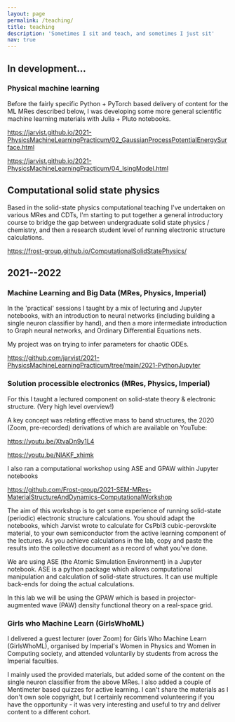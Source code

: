 ```yaml
---
layout: page
permalink: /teaching/
title: teaching
description: 'Sometimes I sit and teach, and sometimes I just sit' 
nav: true
---
```


## In development...

### Physical machine learning

Before the fairly specific Python + PyTorch based delivery of content for the
ML MRes described below, I was developing some more general scientific machine
learning materials with Julia + Pluto notebooks.

<https://jarvist.github.io/2021-PhysicsMachineLearningPracticum/02_GaussianProcessPotentialEnergySurface.html>

<https://jarvist.github.io/2021-PhysicsMachineLearningPracticum/04_IsingModel.html>

## Computational solid state physics

Based in the solid-state physics computational teaching I've undertaken on
various MRes and CDTs, I'm starting to put together a general introductory
course to bridge the gap between undergraduate solid state physics / chemistry,
and then a research student level of running electronic structure calculations. 

<https://frost-group.github.io/ComputationalSolidStatePhysics/>

## 2021--2022

### Machine Learning and Big Data (MRes, Physics, Imperial)

In the 'practical' sessions I taught by a mix of lecturing and Jupyter
notebooks, with an introduction to neural networks (including building a single
neuron classifier by hand), and then a more intermediate introduction to Graph
neural networks, and Ordinary Differential Equations nets. 

My project was on trying to infer parameters for chaotic ODEs.

<https://github.com/jarvist/2021-PhysicsMachineLearningPracticum/tree/main/2021-PythonJupyter>

### Solution processible electronics (MRes, Physics, Imperial)

For this I taught a lectured component on solid-state theory & electronic structure.
(Very high level overview!)

A key concept was relating effective mass to band structures, the 2020 (Zoom,
pre-recorded) derivations of which are available on YouTube:

<https://youtu.be/XtvaDn9y1L4>

<https://youtu.be/NlAKF_xhimk>

I also ran a computational workshop using ASE and GPAW within Jupyter notebooks

<https://github.com/Frost-group/2021-SEM-MRes-MaterialStructureAndDynamics-ComputationalWorkshop>

The aim of this workshop is to get some experience of running solid-state
(periodic) electronic structure calculations. You should adapt the notebooks,
which Jarvist wrote to calculate for CsPbI3 cubic-perovskite material, to your
own semiconductor from the active learning component of the lectures. As you
achieve calculations in the lab, copy and paste the results into the collective
document as a record of what you've done.

We are using ASE (the Atomic Simulation Environment) in a Jupyter notebook. ASE
is a python package which allows computational manipulation and calculation of
solid-state structures. It can use multiple back-ends for doing the actual
calculations.

In this lab we will be using the GPAW which is based in projector-augmented
wave (PAW) density functional theory on a real-space grid.

### Girls who Machine Learn (GirlsWhoML)

I delivered a guest lecturer (over Zoom) for Girls Who Machine Learn
(GirlsWhoML), organised by Imperial's Women in Physics and Women in Computing
society, and attended voluntarily by students from across the Imperial
faculties. 

I mainly used the provided materials, but added some of the content on the
single neuron classifier from the above MRes. I also added a couple of
Mentimeter based quizzes for active learning. I can't share the materials as
I don't own sole copyright, but I certainly recommend volunteering if you have
the opportunity - it was very interesting and useful to try and deliver content
to a different cohort. 

